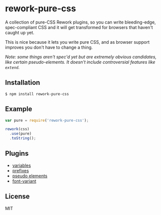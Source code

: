 # rework-pure-css

  A collection of pure-CSS Rework plugins, so you can write bleeding-edge, spec-compliant CSS and it will get transformed for browsers that haven't caught up yet.

  This is nice because it lets you write pure CSS, and as browser support improves you don't have to change a thing.

  _Note: some things aren't spec'd yet but are extremely obvious candidates, like certain pseudo-elements. It doesn't include controversial features like `extend`._

## Installation

    $ npm install rework-pure-css

## Example

```js
var pure = require('rework-pure-css');

rework(css)
  .use(pure)
  .toString();
```

## Plugins

  - [variables](https://github.com/visionmedia/rework-vars)
  - [prefixes](https://github.com/ai/autoprefixer)
  - [pseudo elements](https://github.com/yields/rework-pseudo)
  - [font-variant](https://github.com/ianstormtaylor/rework-font-variant)

## License

  MIT
